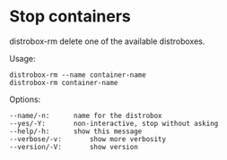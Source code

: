 <!-- markdownlint-disable MD010 -->
# Stop containers

distrobox-rm delete one of the available distroboxes.

Usage:

	distrobox-rm --name container-name
	distrobox-rm container-name

Options:

	--name/-n:		name for the distrobox
	--yes/-Y:		non-interactive, stop without asking
	--help/-h:		show this message
	--verbose/-v:		show more verbosity
	--version/-V:		show version
